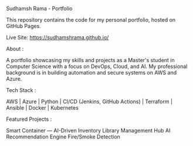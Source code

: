 Sudhamsh Rama - Portfolio

This repository contains the code for my personal portfolio, hosted on GitHub Pages.

Live Site: https://sudhamshrama.github.io/

About :

A portfolio showcasing my skills and projects as a Master's student in Computer Science with a focus on DevOps, Cloud, and AI. My professional background is in building automation and secure systems on AWS and Azure.

Tech Stack : 

AWS | Azure | Python | CI/CD (Jenkins, GitHub Actions) | Terraform | Ansible | Docker | Kubernetes

Featured Projects :

Smart Container — AI-Driven Inventory
Library Management Hub
AI Recommendation Engine
Fire/Smoke Detection
